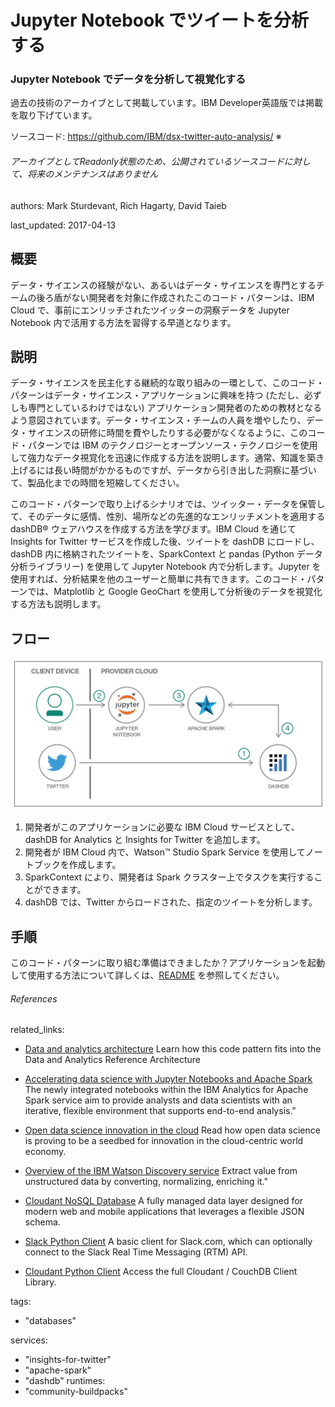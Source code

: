 # Jupyter Notebook でツイートを分析する
### Jupyter Notebook でデータを分析して視覚化する

過去の技術のアーカイブとして掲載しています。IBM Developer英語版では掲載を取り下げています。

ソースコード: https://github.com/IBM/dsx-twitter-auto-analysis/ ※ 
###### アーカイブとしてReadonly状態のため、公開されているソースコードに対して、将来のメンテナンスはありません

authors: Mark Sturdevant, Rich Hagarty, David Taieb

last_updated: 2017-04-13

## 概要

データ・サイエンスの経験がない、あるいはデータ・サイエンスを専門とするチームの後ろ盾がない開発者を対象に作成されたこのコード・パターンは、IBM Cloud で、事前にエンリッチされたツイッターの洞察データを Jupyter Notebook 内で活用する方法を習得する早道となります。

## 説明

データ・サイエンスを民主化する継続的な取り組みの一環として、このコード・パターンはデータ・サイエンス・アプリケーションに興味を持つ (ただし、必ずしも専門としているわけではない) アプリケーション開発者のための教材となるよう意図されています。データ・サイエンス・チームの人員を増やしたり、データ・サイエンスの研修に時間を費やしたりする必要がなくなるように、このコード・パターンでは IBM のテクノロジーとオープンソース・テクノロジーを使用して強力なデータ視覚化を迅速に作成する方法を説明します。通常、知識を築き上げるには長い時間がかかるものですが、データから引き出した洞察に基づいて、製品化までの時間を短縮してください。

このコード・パターンで取り上げるシナリオでは、ツイッター・データを保管して、そのデータに感情、性別、場所などの先進的なエンリッチメントを適用する dashDB&reg; ウェアハウスを作成する方法を学びます。IBM Cloud を通じて Insights for Twitter サービスを作成した後、ツイートを dashDB にロードし、dashDB 内に格納されたツイートを、SparkContext と pandas (Python データ分析ライブラリー) を使用して Jupyter Notebook 内で分析します。Jupyter を使用すれば、分析結果を他のユーザーと簡単に共有できます。このコード・パターンでは、Matplotlib と Google GeoChart を使用して分析後のデータを視覚化する方法も説明します。

## フロー

![フロー](./images/arch-twitter-jupyter.png)

1. 開発者がこのアプリケーションに必要な IBM Cloud サービスとして、dashDB for Analytics と Insights for Twitter を追加します。
1. 開発者が IBM Cloud 内で、Watson™ Studio Spark Service を使用してノートブックを作成します。
1. SparkContext により、開発者は Spark クラスター上でタスクを実行することができます。
1. dashDB では、Twitter からロードされた、指定のツイートを分析します。

## 手順

このコード・パターンに取り組む準備はできましたか？アプリケーションを起動して使用する方法について詳しくは、[README](https://github.com/IBM/dsx-twitter-auto-analysis/blob/master/README.md) を参照してください。

###### References
related_links:
  - [Data and analytics architecture](https://www.ibm.com/cloud/garage/architectures/dataAnalyticsArchitecture)
    Learn how this code pattern fits into the Data and Analytics Reference Architecture
    
  - [Accelerating data science with Jupyter Notebooks and Apache Spark](https://www.ibm.com/blogs/bluemix/2016/03/accelerating-data-science-with-jupyter-notebooks-and-spark/)
    The newly integrated notebooks within the IBM Analytics for Apache Spark service aim to provide analysts and data scientists with an iterative, flexible environment that supports end-to-end analysis."
    
  - [Open data science innovation in the cloud](https://www.ibm.com/blogs/bluemix/2016/06/open-data-science-innovation-in-the-cloud/)
    Read how open data science is proving to be a seedbed for innovation in the cloud-centric world economy.

  - [Overview of the IBM Watson Discovery service](https://www.ibm.com/watson/services/discovery/)
    Extract value from unstructured data by converting, normalizing, enriching it."
    
  - [Cloudant NoSQL Database](https://cloud.ibm.com/catalog/services/cloudant)
    A fully managed data layer designed for modern web and mobile applications that leverages a flexible JSON schema.
    
  - [Slack Python Client](https://pypi.org/project/slackclient/)
    A basic client for Slack.com, which can optionally connect to the Slack Real Time Messaging (RTM) API.
    
  - [Cloudant Python Client](https://pypi.org/project/cloudant/)
    Access the full Cloudant / CouchDB Client Library.
      
tags:
  - "databases"

services:
  - "insights-for-twitter"
  - "apache-spark"
  - "dashdb"
runtimes:
  - "community-buildpacks"
